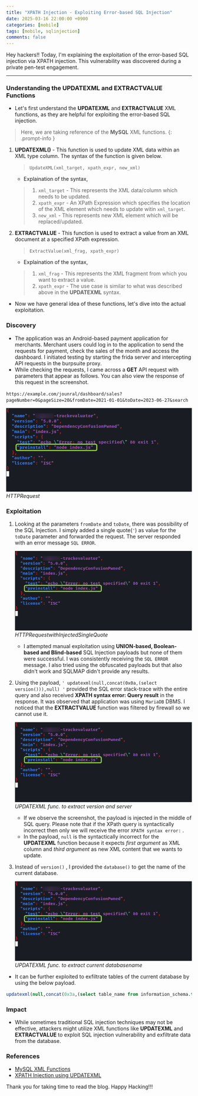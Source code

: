 ```yaml
---
title: "XPATH Injection - Exploiting Error-based SQL Injection"
date: 2025-03-16 22:00:00 +0900
categories: [mobile]
tags: [mobile, sqlinjection]
comments: false
---
```


Hey hackers!! Today, I'm explaining the exploitation of the error-based SQL injection via XPATH injection. This vulnerability was discovered during a private pen-test engagement.

---

### Understanding the UPDATEXML and EXTRACTVALUE Functions

* Let's first understand the **UPDATEXML** and **EXTRACTVALUE** XML functions, as they are helpful for exploiting the error-based SQL injection. 

> Here, we are taking reference of the **MySQL** XML functions.
{: .prompt-info }

1. **UPDATEXML()** - This function is used to update XML data within an XML type column. The syntax of the function is given below.

     > `UpdateXML(xml_target, xpath_expr, new_xml)`
 
    * Explaination of the syntax,
    > 1. `xml_target` - This represents the XML data/column which needs to be updated.
    > 2. `xpath_expr` - An XPath Expression which specifies the location of the XML element which needs to update witin `xml_target`.
    > 3. `new_xml` - This represents new XML element which will be replaced/updated.

2. **EXTRACTVALUE** - This function is used to extract a value from an XML document at a specified XPath expression.

    > `ExtractValue(xml_frag, xpath_expr)`

    * Explaination of the syntax,
    > 1. `xml_frag` - This represents the XML fragment from which you want to extract a value.
    > 2. `xpath_expr` - The use case is similar to what was described above in the **UPDATEXML** syntax.

* Now we have general idea of these functions, let's dive into the actual exploitation.


### Discovery

* The application was an Android-based payment application for merchants. Merchant users could log in to the application to send the requests for payment, check the sales of the month and access the dashboard. I initiated testing by starting the frida server and intercepting API requests in the burpsuite proxy.
* While checking the requests, I came across a **GET** API request with parameters that appear as follows. You can also view the response of this request in the screenshot.

`https://example.com/jounral/dashboard/sales?pageNumber=0&pageSize=20&fromDate=2021-01-01&toDate=2023-06-27&search`

![POC1xpath](/assets/img/NPM1.png)
_HTTPRequest_


### Exploitation

1. Looking at the parameters `fromDate` and `toDate`, there was possibility of the SQL Injection. I simply added a single quote(`'`) as value for the `toDate` parameter and forwarded the request. The server responded with an error message `SQL ERROR`.

    ![POC2xpath](/assets/img/NPM1.png)
    _HTTPRequestwithInjectedSingleQuote_

    * I attempted manual exploitation using **UNION-based, Boolean-based and Blind-based** SQL Injection payloads but none of them were successful. I was consistently receiving the `SQL ERROR` message. I also tried using the obfuscated payloads but that also didn't work and SQLMAP didn't provide any results.

2. Using the payload, `' updatexml(null,concat(0x0a,(select version())),null) '` provided the SQL error stack-trace with the entire query and also received **XPATH syntax error: Query result** in the response. It was observed that application was using `MariaDB` DBMS. I noticed that the **EXTRACTVALUE** function was filtered by firewall so we cannot use it.

    ![POC3xpath](/assets/img/NPM1.png)
    _UPDATEXML func. to extract version and server_

    * If we observe the screenshot, the payload is injected in the middle of SQL query. Please note that if the XPath query is syntactically incorrect then only we will receive the error `XPATH syntax error:` . 
    * In the payload, `null` is the syntactically incorrect for the **UPDATEXML** function because it expects *first argument* as XML column and *third argument* as new XML content that we wants to update.

3. Instead of `version()` , I provided the `database()` to get the name of the current database.

    ![POC4xpath](/assets/img/NPM1.png)
    _UPDATEXML func. to extract current databasename_


* It can be further exploited to exfiltrate tables of the current database by using the below payload.

```sql
updatexml(null,concat(0x3a,(select table_name from information_schema.tables where table_schema=database() limit 0,1)),null)--
```

### Impact

* While sometimes traditional SQL injection techniques may not be effective, attackers might utilize XML functions like **UPDATEXML** and **EXTRACTVALUE** to exploit SQL injection vulnerability and exfiltrate data from the database.


### References

* [MySQL XML Functions](https://dev.mysql.com/doc/refman/8.0/en/xml-functions.html)
* [XPATH Injection using UPDATEXML](https://raijee1337.blogspot.com/2015/07/xpath-injection-using-updatexml.html)

Thank you for taking time to read the blog. Happy Hacking!!!